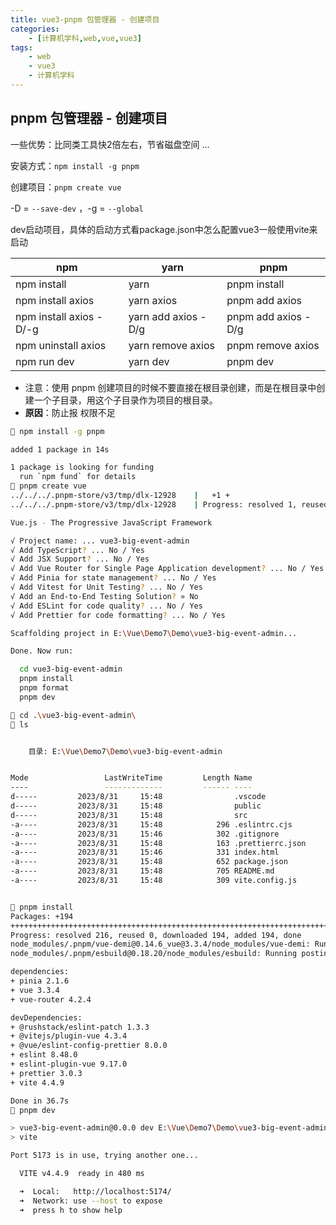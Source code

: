 ```yaml
---
title: vue3-pnpm 包管理器 - 创建项目
categories: 
    - [计算机学科,web,vue,vue3]
tags:
    - web
    - vue3
    - 计算机学科
---
```


## pnpm 包管理器 - 创建项目

一些优势：比同类工具快2倍左右，节省磁盘空间 … 

安装方式：`npm install -g pnpm` 

创建项目：`pnpm create vue` 

-D = `--save-dev` ，-g = `--global` 

dev启动项目，具体的启动方式看package.json中怎么配置vue3一般使用vite来启动

| npm                     | yarn                | pnpm                |
| ----------------------- | ------------------- | ------------------- |
| npm install             | yarn                | pnpm install        |
| npm install axios       | yarn axios          | pnpm add axios      |
| npm install axios -D/-g | yarn add axios -D/g | pnpm add axios -D/g |
| npm uninstall axios     | yarn remove axios   | pnpm remove axios   |
| npm run dev             | yarn dev            | pnpm dev            |

-  <span alt='solid'>注意</span>：使用 pnpm 创建项目的时候不要直接在根目录创建，而是在根目录中创建一个子目录，用这个子目录作为项目的根目录。
-  **原因**：防止报 权限不足

```sh
 npm install -g pnpm

added 1 package in 14s

1 package is looking for funding
  run `npm fund` for details
 pnpm create vue
../../../.pnpm-store/v3/tmp/dlx-12928    |   +1 +
../../../.pnpm-store/v3/tmp/dlx-12928    | Progress: resolved 1, reused 0, downloaded 1, added 1, done

Vue.js - The Progressive JavaScript Framework

√ Project name: ... vue3-big-event-admin
√ Add TypeScript? ... No / Yes
√ Add JSX Support? ... No / Yes
√ Add Vue Router for Single Page Application development? ... No / Yes
√ Add Pinia for state management? ... No / Yes
√ Add Vitest for Unit Testing? ... No / Yes
√ Add an End-to-End Testing Solution? » No
√ Add ESLint for code quality? ... No / Yes
√ Add Prettier for code formatting? ... No / Yes

Scaffolding project in E:\Vue\Demo7\Demo\vue3-big-event-admin...

Done. Now run:

  cd vue3-big-event-admin
  pnpm install
  pnpm format
  pnpm dev

 cd .\vue3-big-event-admin\
 ls


    目录: E:\Vue\Demo7\Demo\vue3-big-event-admin


Mode                 LastWriteTime         Length Name
----                 -------------         ------ ----
d-----         2023/8/31     15:48                .vscode
d-----         2023/8/31     15:48                public
d-----         2023/8/31     15:48                src
-a----         2023/8/31     15:48            296 .eslintrc.cjs
-a----         2023/8/31     15:46            302 .gitignore
-a----         2023/8/31     15:48            163 .prettierrc.json
-a----         2023/8/31     15:46            331 index.html
-a----         2023/8/31     15:48            652 package.json
-a----         2023/8/31     15:48            705 README.md
-a----         2023/8/31     15:48            309 vite.config.js


 pnpm install
Packages: +194
++++++++++++++++++++++++++++++++++++++++++++++++++++++++++++++++++++++++++++++++++++++++++++++++++++++++++++++++++++++++++++++++++++++++++++++++++++++++++
Progress: resolved 216, reused 0, downloaded 194, added 194, done
node_modules/.pnpm/vue-demi@0.14.6_vue@3.3.4/node_modules/vue-demi: Running postinstall script, done in 281ms
node_modules/.pnpm/esbuild@0.18.20/node_modules/esbuild: Running postinstall script, done in 230ms

dependencies:
+ pinia 2.1.6
+ vue 3.3.4
+ vue-router 4.2.4

devDependencies:
+ @rushstack/eslint-patch 1.3.3
+ @vitejs/plugin-vue 4.3.4
+ @vue/eslint-config-prettier 8.0.0
+ eslint 8.48.0
+ eslint-plugin-vue 9.17.0
+ prettier 3.0.3
+ vite 4.4.9

Done in 36.7s
 pnpm dev

> vue3-big-event-admin@0.0.0 dev E:\Vue\Demo7\Demo\vue3-big-event-admin
> vite

Port 5173 is in use, trying another one...

  VITE v4.4.9  ready in 480 ms

  ➜  Local:   http://localhost:5174/
  ➜  Network: use --host to expose
  ➜  press h to show help
```

